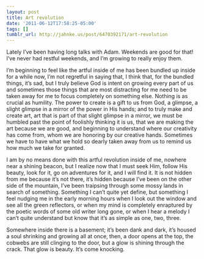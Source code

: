 ```yaml
---
layout: post
title: Art revolution
date: '2011-06-12T17:58:25-05:00'
tags: []
tumblr_url: http://jahnke.us/post/6470392171/art-revolution
---
```


Lately I’ve been having long talks with Adam. Weekends are good for that! I’ve never had restful weekends, and I’m growing to really enjoy them. 

I’m beginning to feel like the artful inside of me has been bundled up inside for a while now, I’m not regretful in saying that, I think that, for the bundled things, it’s sad, but I truly believe God is intent on growing every part of us and sometimes those things that are most distracting for me need to be taken away for me to focus completely on something else. Nothing is as crucial as humility. The power to create is a gift to us from God, a glimpse, a slight glimpse in a mirror of the power in His hands; and to truly make and create art, art that is part of that slight glimpse in a mirror, we must be humbled past the point of foolishly thinking it is us, that we are making the art because we are good, and beginning to understand where our creativity has come from, whom we are honoring by our creative hands. Sometimes we have to have what we hold so dearly taken away from us to remind us how much we take for granted. 

I am by no means done with this artful revolution inside of me, nowhere near a shining beacon, but I realize now that I must seek Him, follow His beauty, look for it, go on adventures for it, and I will find it. It is not hidden from me because it’s not there, it’s hidden because I’ve been on the other side of the mountain, I’ve been traipsing through some mossy lands in search of something. Something I can’t quite yet define, but something I feel nudging me in the early morning hours when I look out the window and see all the green reflectors, or when my mind is completely enraptured by the poetic words of some old writer long gone, or when I hear a melody I can’t quite understand but know that it’s as simple as one, two, three. 

Somewhere inside there is a basement; it’s been dank and dark, it’s housed a soul shrinking and growing all at once, then, a door opens at the top, the cobwebs are still clinging to the door, but a glow is shining through the crack. That glow is beauty. It’s come knocking. 
